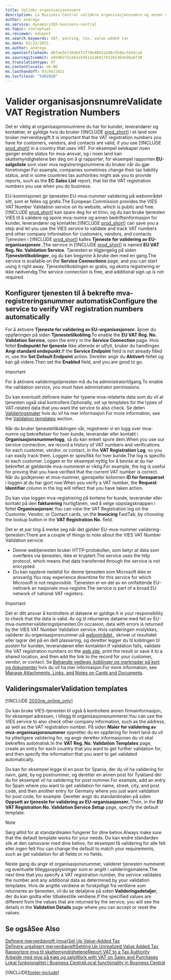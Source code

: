 ```yaml
---
title: Valider organisasjonsnumre
description: La Business Central validere organisasjonsnumre og annen selskapsinformasjon for kontaktene, kundene og leverandørene, basert på EU-tjenesten VIES VAT Number Validation.
author: andregu
ms.service: dynamics365-business-central
ms.topic: conceptual
ms.reviewer: edupont
ms.search.keywords: VAT, posting, tax, value-added tax
ms.date: 02/25/2021
ms.author: andregu
ms.openlocfilehash: 867ae5e726de5f2f78e4862a2d8c55dbc3d43ca0
ms.sourcegitcommit: a9d48272ce61e5d512a30417412b5363e56abf30
ms.translationtype: HT
ms.contentlocale: nb-NO
ms.lasthandoff: 03/04/2021
ms.locfileid: "5492920"
---
```

# <a name="validate-vat-registration-numbers"></a><span data-ttu-id="fd2f6-103">Valider organisasjonsnumre</span><span class="sxs-lookup"><span data-stu-id="fd2f6-103">Validate VAT Registration Numbers</span></span>

<span data-ttu-id="fd2f6-104">Det er viktig at organisasjonsnumrene du har for kunder, leverandører og kontakter, er gyldige hvis du bruker [!INCLUDE [prod_short](includes/prod_short.md)] i et land som bruker merverdiavgift.</span><span class="sxs-lookup"><span data-stu-id="fd2f6-104">It is important that the VAT registration numbers you have for customers, vendors, and contacts are valid, if you use [!INCLUDE [prod_short](includes/prod_short.md)] in a country that uses VAT.</span></span> <span data-ttu-id="fd2f6-105">For eksempel selskaper noen ganger endre status for mva-ansvar, og i noen land kan skattemyndighetene ber deg om å gi rapporter, for eksempel rapporten **EU-salgsliste** som viser mva registreringsnumrene du bruker når du gjør forretninger.</span><span class="sxs-lookup"><span data-stu-id="fd2f6-105">For example, companies sometimes change their tax liability status, and in some countries tax authorities might ask you to provide reports, such as the **EC Sales List** report, that list the VAT registration numbers you use when you do business.</span></span>

<span data-ttu-id="fd2f6-106">EU-kommisjonen gir tjenesten EU-mva-nummer validering på webområdet sitt, som er felles og gratis.</span><span class="sxs-lookup"><span data-stu-id="fd2f6-106">The European Commission provides the VIES VAT Number Validation service on its website, which is public and free.</span></span> <span data-ttu-id="fd2f6-107">[!INCLUDE [prod_short](includes/prod_short.md)] kan spare deg for et trinn, og du kan bruke tjenesten VIES til å validere og spore mva-numre og annen bedriftsinformasjon for kunder, leverandører og kontakter.</span><span class="sxs-lookup"><span data-stu-id="fd2f6-107">[!INCLUDE [prod_short](includes/prod_short.md)] can save you a step and let you use the VIES service to validate and track VAT numbers and other company information for customers, vendors, and contacts.</span></span> <span data-ttu-id="fd2f6-108">Tjenesten i [!INCLUDE [prod_short](includes/prod_short.md)] kalles **Tjeneste for validering av EU-organisasjonsnr.**.</span><span class="sxs-lookup"><span data-stu-id="fd2f6-108">The service in [!INCLUDE [prod_short](includes/prod_short.md)] is named **EU VAT Reg. No. Validation Service**.</span></span> <span data-ttu-id="fd2f6-109">Tjenesten er tilgjengelig på siden **Tjenestetilkoblinger**, og du kan begynne å bruke den med en gang.</span><span class="sxs-lookup"><span data-stu-id="fd2f6-109">The service is available on the **Service Connections** page, and you can start using it right away.</span></span> <span data-ttu-id="fd2f6-110">Tjenestetilkoblingen er gratis, og ekstra registrering er ikke nødvendig.</span><span class="sxs-lookup"><span data-stu-id="fd2f6-110">The service connection is free, and additional sign up is not required.</span></span>

## <a name="configure-the-service-to-verify-vat-registration-numbers-automatically"></a><span data-ttu-id="fd2f6-111">Konfigurer tjenesten til å bekrefte mva-registreringsnummer automatisk</span><span class="sxs-lookup"><span data-stu-id="fd2f6-111">Configure the service to verify VAT registration numbers automatically</span></span>

<span data-ttu-id="fd2f6-112">For å aktivere **Tjeneste for validering av EU-organisasjonsnr.** åpner du oppføringen på siden **Tjenestetilkobling**.</span><span class="sxs-lookup"><span data-stu-id="fd2f6-112">To enable the **EU VAT Reg. No. Validation Service**, open the entry in the **Service Connection** page.</span></span> <span data-ttu-id="fd2f6-113">Hvis feltet **Endepunkt for tjeneste** ikke allerede er utfylt, bruker du handlingen **Angi standard endepunkt**.</span><span class="sxs-lookup"><span data-stu-id="fd2f6-113">If the **Service Endpoint** field is not already filled in, use the **Set Default Endpoint** action.</span></span> <span data-ttu-id="fd2f6-114">Deretter angir du **Aktivert**-feltet og kan gå videre.</span><span class="sxs-lookup"><span data-stu-id="fd2f6-114">Then set the **Enabled** field, and you are good to go.</span></span>  

> [!IMPORTANT]
> <span data-ttu-id="fd2f6-115">For å aktivere valideringstjenesten må du ha administratortilgang.</span><span class="sxs-lookup"><span data-stu-id="fd2f6-115">To enable the validation service, you must have administrator permissions.</span></span>

<span data-ttu-id="fd2f6-116">Du kan eventuelt definere maler for typene mva-relaterte data som du vil at tjenesten også skal kontrollere.</span><span class="sxs-lookup"><span data-stu-id="fd2f6-116">Optionally, set up templates for the types of VAT-related data that you want the service to also check.</span></span> <span data-ttu-id="fd2f6-117">Se delen [Valideringsmaler](#validation-templates) hvis du vil ha mer informasjon.</span><span class="sxs-lookup"><span data-stu-id="fd2f6-117">For more information, see the [Validation templates](#validation-templates) section.</span></span>

<span data-ttu-id="fd2f6-118">Når du bruker tjenestetilkoblingen vår, registrerer vi en logg over mva-numre og bekreftelser for hver kunde, leverandør eller kontakt i **Organisasjonsnummerlogg**, så du kan enkelt spore dem.</span><span class="sxs-lookup"><span data-stu-id="fd2f6-118">When you use our service connection, we record a history of VAT numbers and verifications for each customer, vendor, or contact, in the **VAT Registration Log**, so you can easily track them.</span></span> <span data-ttu-id="fd2f6-119">Loggen er spesifikk for hver kunde.</span><span class="sxs-lookup"><span data-stu-id="fd2f6-119">The log is specific to each customer.</span></span> <span data-ttu-id="fd2f6-120">Loggen er for eksempel nyttig for å bevise at du har bekreftet at gjeldende mva-nummeret er riktig.</span><span class="sxs-lookup"><span data-stu-id="fd2f6-120">For example, the log is useful for proving that you have verified that the current VAT number is correct.</span></span> <span data-ttu-id="fd2f6-121">Når du godkjenner et mva-nummer, gjenspeiler kolonnen **ID for forespørsel** i loggen at du har gjort noe.</span><span class="sxs-lookup"><span data-stu-id="fd2f6-121">When you verify a VAT number, the **Request Identifier** column in the log will reflect that you have taken action.</span></span>

<span data-ttu-id="fd2f6-122">Du kan vise loggen mva-registrering på kortene for kunde, leverandør eller kontakt på den **fakturering** hurtigfanen, ved å velge oppslagsknappen i feltet **Organisasjonsnr.**</span><span class="sxs-lookup"><span data-stu-id="fd2f6-122">You can view the VAT Registration log on the Customer, Vendor, or Contact cards, on the **Invoicing** FastTab, by choosing the lookup button in the **VAT Registration No.** field.</span></span>  

<span data-ttu-id="fd2f6-123">Det er et par ting å merke seg når det gjelder EU-mva-nummer validering-tjenesten:</span><span class="sxs-lookup"><span data-stu-id="fd2f6-123">There are a couple of things to note about the VIES VAT Number Validation service:</span></span>

* <span data-ttu-id="fd2f6-124">Denne webtjenesten bruker HTTP-protokollen, som betyr at data som overføres via tjenesten, ikke er kryptert.</span><span class="sxs-lookup"><span data-stu-id="fd2f6-124">The service uses the http protocol, which means that data transferred through the service is not encrypted.</span></span>  
* <span data-ttu-id="fd2f6-125">Du kan oppleve nedetid for denne tjenesten som Microsoft ikke er ansvarlig.</span><span class="sxs-lookup"><span data-stu-id="fd2f6-125">You may experience downtime for this service for which Microsoft is not responsible.</span></span> <span data-ttu-id="fd2f6-126">Tjenesten er en del av en omfattende EU-nettverk av nasjonale mva-registre.</span><span class="sxs-lookup"><span data-stu-id="fd2f6-126">The service is part of a broad EU network of national VAT registers.</span></span>

> [!IMPORTANT]
> <span data-ttu-id="fd2f6-127">Det er ditt ansvar å kontrollere at dataene er gyldige.</span><span class="sxs-lookup"><span data-stu-id="fd2f6-127">It is your responsibility to check that the data is valid.</span></span> <span data-ttu-id="fd2f6-128">Av og til returneres dataene med feil av EU-mva-nummervalideringstjenesten.</span><span class="sxs-lookup"><span data-stu-id="fd2f6-128">On occasion, data with errors is returned by the VIES VAT Number Validation service.</span></span> <span data-ttu-id="fd2f6-129">Hvis valideringen mislykkes, validerer du organisasjonsnummer på [webområdet ](https://ec.europa.eu/taxation_customs/vies/), skriver ut resultatet eller lagrer det på en delt plassering, og deretter legger du til koblingen til posten for kunden, leverandøren eller kontakten.</span><span class="sxs-lookup"><span data-stu-id="fd2f6-129">If validation fails, validate the VAT registration numbers on the [web site](https://ec.europa.eu/taxation_customs/vies/), print the result or save it to a shared location, and then add the link to the record for your customer, vendor, or contact.</span></span> <span data-ttu-id="fd2f6-130">Se [Behandle vedlegg, koblinger og merknader på kort og dokumenter](ui-how-add-link-to-record.md) hvis du vil ha mer informasjon.</span><span class="sxs-lookup"><span data-stu-id="fd2f6-130">For more information, see [Manage Attachments, Links, and Notes on Cards and Documents](ui-how-add-link-to-record.md).</span></span>

## <a name="validation-templates"></a><span data-ttu-id="fd2f6-131">Valideringsmaler</span><span class="sxs-lookup"><span data-stu-id="fd2f6-131">Validation templates</span></span>

[!INCLUDE [2020rw_online_only](includes/2020rw_online_only.md)]

<span data-ttu-id="fd2f6-132">Du kan bruke VIES-tjenesten til også å kontrollere annen firmainformasjon, for eksempel adressen, i tillegg til organisasjonsnummeret.</span><span class="sxs-lookup"><span data-stu-id="fd2f6-132">You can use the VIES service to also check other company information, such as the address, as well as the VAT registration number.</span></span> <span data-ttu-id="fd2f6-133">På siden **Maler for validering av mva-organisasjonsnummer** oppretter du en oppføring for hvert land du vil ha ytterligere validering for, og angir deretter informasjonen du vil skal bekreftes automatisk.</span><span class="sxs-lookup"><span data-stu-id="fd2f6-133">In the **VAT Reg. No. Validation Templates** page, create an entry for each country that you want to get further validation for, and then specify the information that you want to get validated automatically.</span></span>  

<span data-ttu-id="fd2f6-134">Du kan for eksempel legge til en post for Spania, der du vil ha validering for navn, gate, by og postnummer, og deretter en annen post for Tyskland der du for eksempel vil ha validering for post nummer.</span><span class="sxs-lookup"><span data-stu-id="fd2f6-134">For example, add an entry for Spain where you want to get validation for name, street, city, and post code, and then another entry for Germany where you just want validation for post code, for example.</span></span> <span data-ttu-id="fd2f6-135">Deretter angir du standardmalen på siden **Oppsett av tjeneste for validering av EU-organisasjonsnr.**.</span><span class="sxs-lookup"><span data-stu-id="fd2f6-135">Then, in the **EU VAT Registration No. Validation Service Setup** page, specify the default template.</span></span>  

> [!NOTE]
> <span data-ttu-id="fd2f6-136">Sørg alltid for at standardmalen fungerer for dine behov.</span><span class="sxs-lookup"><span data-stu-id="fd2f6-136">Always make sure that the default template works for your needs.</span></span> <span data-ttu-id="fd2f6-137">Du kan endre standarden slik at den samsvarer med dine behov, for eksempel få validering for alle felt eller ingen felt.</span><span class="sxs-lookup"><span data-stu-id="fd2f6-137">You can change the default to match your requirements, such as get validation for all fields or no fields.</span></span>

<span data-ttu-id="fd2f6-138">Neste gang du angir et organisasjonsnummer, validerer tjenesten nummeret og eventuelle tilleggsopplysninger som er angitt i valideringsmalene.</span><span class="sxs-lookup"><span data-stu-id="fd2f6-138">The next time that you specify a VAT registration number, the service validates the number and any additional data as determined by your validation templates.</span></span> <span data-ttu-id="fd2f6-139">Hvis de angitte verdiene er forskjellige fra verdiene som returneres av tjenesten, vil du se detaljene på siden **Valideringsdetaljer**, der du kan godta eller tilbakestille verdiene.</span><span class="sxs-lookup"><span data-stu-id="fd2f6-139">If the specified values are different from the values that are returned by the service, you will see the details in the **Validation Details** page where you can accept or reset the values.</span></span>  

## <a name="see-also"></a><span data-ttu-id="fd2f6-140">Se også</span><span class="sxs-lookup"><span data-stu-id="fd2f6-140">See Also</span></span>

[<span data-ttu-id="fd2f6-141">Definere merverdiavgift (mva)</span><span class="sxs-lookup"><span data-stu-id="fd2f6-141">Set Up Value-Added Tax</span></span>](finance-setup-vat.md)  
[<span data-ttu-id="fd2f6-142">Definere urealisert merverdiavgift</span><span class="sxs-lookup"><span data-stu-id="fd2f6-142">Setting Up Unrealized Value Added Tax</span></span>](finance-setup-unrealized-vat.md)  
[<span data-ttu-id="fd2f6-143">Rapportere mva til skattemyndighetene</span><span class="sxs-lookup"><span data-stu-id="fd2f6-143">Report VAT to a Tax Authority</span></span>](finance-how-report-vat.md)  
[<span data-ttu-id="fd2f6-144">Arbeide med mva på kjøp og salg</span><span class="sxs-lookup"><span data-stu-id="fd2f6-144">Work with VAT on Sales and Purchases</span></span>](finance-work-with-vat.md)  
[<span data-ttu-id="fd2f6-145">Lokal funksjonalitet i Business Central</span><span class="sxs-lookup"><span data-stu-id="fd2f6-145">Local functionality in Business Central</span></span>](about-localization.md)  


[!INCLUDE[footer-include](includes/footer-banner.md)]
